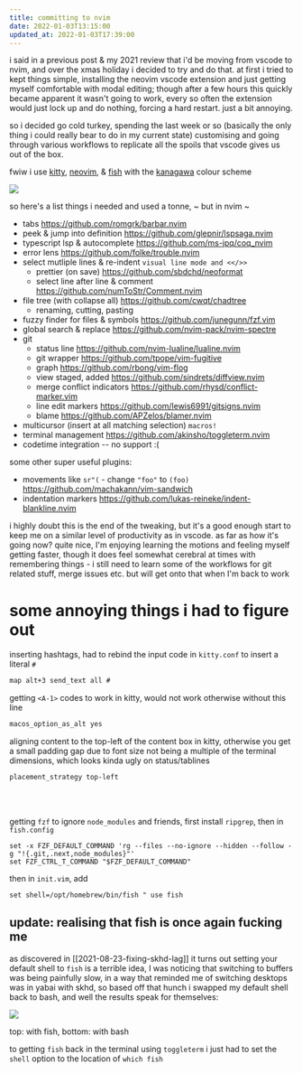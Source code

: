 ```yaml
---
title: committing to nvim
date: 2022-01-03T13:15:00
updated_at: 2022-01-03T17:39:00
---
```


i said in a previous post & my 2021 review that i'd be moving from vscode to
nvim, and over the xmas holiday i decided to try and do that. at first i tried
to kept things simple, installing the neovim vscode extension and just getting
myself comfortable with modal editing; though after a few hours this quickly
became apparent it wasn't going to work, every so often the extension would just
lock up and do nothing, forcing a hard restart. just a bit annoying.

so i decided go cold turkey, spending the last week or so (basically the only
thing i could really bear to do in my current state) customising and going
through various workflows to replicate all the spoils that vscode gives us out
of the box.

fwiw i use [kitty](https://github.com/dexpota),
[neovim](https://github.com/neovim/neovim), &
[fish](https://github.com/fish-shell/fish-shell) with the
[kanagawa](https://github.com/rebelot/kanagawa.nvim) colour scheme

<img src="https://ftp.cass.si/9fsRpo827.png" style="max-width:100% !important"/>

so here's a list things i needed and used a tonne, ~ but in nvim ~

- tabs <https://github.com/romgrk/barbar.nvim>
- peek & jump into definition <https://github.com/glepnir/lspsaga.nvim>
- typescript lsp & autocomplete <https://github.com/ms-jpq/coq_nvim>
- error lens <https://github.com/folke/trouble.nvim>
- select mutliple lines & re-indent `visual line mode and <</>>`
  - prettier (on save) <https://github.com/sbdchd/neoformat>
  - select line after line & comment <https://github.com/numToStr/Comment.nvim>
- file tree (with collapse all) <https://github.com/cwqt/chadtree>
  - renaming, cutting, pasting
- fuzzy finder for files & symbols <https://github.com/junegunn/fzf.vim>
- global search & replace <https://github.com/nvim-pack/nvim-spectre>
- git
  - status line <https://github.com/nvim-lualine/lualine.nvim>
  - git wrapper <https://github.com/tpope/vim-fugitive>
  - graph <https://github.com/rbong/vim-flog>
  - view staged, added <https://github.com/sindrets/diffview.nvim>
  - merge conflict indicators <https://github.com/rhysd/conflict-marker.vim>
  - line edit markers <https://github.com/lewis6991/gitsigns.nvim>
  - blame <https://github.com/APZelos/blamer.nvim>
- multicursor (insert at all matching selection) `macros!`
- terminal management <https://github.com/akinsho/toggleterm.nvim>
- codetime integration -- no support :(

some other super useful plugins:

- movements like `sr"(` - change `"foo"` to `(foo)`
  <https://github.com/machakann/vim-sandwich>
- indentation markers <https://github.com/lukas-reineke/indent-blankline.nvim>

i highly doubt this is the end of the tweaking, but it's a good enough start to
keep me on a similar level of productivity as in vscode. as far as how it's
going now? quite nice, I'm enjoying learning the motions and feeling myself
getting faster, though it does feel somewhat cerebral at times with remembering
things - i still need to learn some of the workflows for git related stuff,
merge issues etc. but will get onto that when I'm back to work

# some annoying things i had to figure out

inserting hashtags, had to rebind the input code in `kitty.conf` to insert a
literal `#`

```txt
map alt+3 send_text all #
```

getting `<A-1>` codes to work in kitty, would not work otherwise without this
line

```txt
macos_option_as_alt yes
```

aligning content to the top-left of the content box in kitty, otherwise you get
a small padding gap due to font size not being a multiple of the terminal
dimensions, which looks kinda ugly on status/tablines

```txt
placement_strategy top-left
```

<br/>
<br/>

getting `fzf` to ignore `node_modules` and friends, first install `ripgrep`,
then in `fish.config`

```shell
set -x FZF_DEFAULT_COMMAND 'rg --files --no-ignore --hidden --follow -g "!{.git,.next,node_modules}"'
set FZF_CTRL_T_COMMAND "$FZF_DEFAULT_COMMAND"
```

then in `init.vim`, add

```vim
set shell=/opt/homebrew/bin/fish " use fish
```

## update: realising that fish is once again fucking me

as discovered in [[2021-08-23-fixing-skhd-lag]] it turns out setting your
default shell to `fish` is a terrible idea, I was noticing that switching to
buffers was being painfully slow, in a way that reminded me of switching
desktops was in yabai with skhd, so based off that hunch i swapped my default
shell back to bash, and well the results speak for themselves:

<img src="https://ftp.cass.si/=1U6vkdr=.png" style="max-width: 100% !important" />

top: with fish, bottom: with bash

to getting `fish` back in the terminal using `toggleterm` i just had to set the
`shell` option to the location of `which fish`
